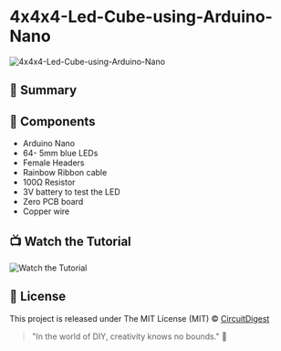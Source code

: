 # 4x4x4-Led-Cube-using-Arduino-Nano

![4x4x4-Led-Cube-using-Arduino-Nano](https://github.com/Circuit-Digest/4-4-4-Led-Cube-using-Arduino-Nano-/blob/main/Thumbnail%20Image/Blue%20Gradient%20Modern%20Freelancer%20YouTube%20Thumbnail%20.jpg)

## 📜 Summary

## 🧰 Components
- Arduino Nano 
- 64- 5mm blue LEDs
-	Female Headers
-	Rainbow Ribbon cable
-	100Ω Resistor
-	3V battery to test the LED
-	Zero PCB board
-	Copper wire


## 📺 Watch the Tutorial

![Watch the Tutorial](https://github.com/Circuit-Digest/4-4-4-Led-Cube-using-Arduino-Nano-/blob/main/Thumbnail%20Image/4%EF%80%A14%EF%80%A14-led-cube-working-video-GIF.gif)

## 📝 License

This project is released under The MIT License (MIT) © [CircuitDigest](https://github.com/circuit-digest)

> "In the world of DIY, creativity knows no bounds." 🎨
